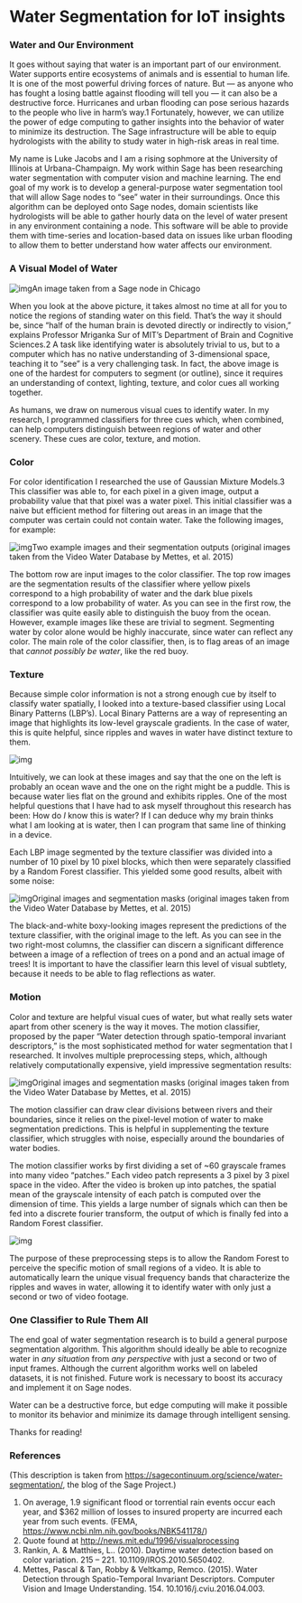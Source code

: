 # Water Segmentation for IoT insights

### Water and Our Environment

It goes without saying that water is an important part of our environment. Water supports entire ecosystems of animals and is essential to human life. It is one of the most powerful driving forces of nature. But — as anyone who has fought a losing battle against flooding will tell you — it can also be a destructive force. Hurricanes and urban flooding can pose serious hazards to the people who live in harm’s way.1 Fortunately, however, we can utilize the power of edge computing to gather insights into the behavior of water to minimize its destruction. The Sage infrastructure will be able to equip hydrologists with the ability to study water in high-risk areas in real time.

My name is Luke Jacobs and I am a rising sophmore at the University of Illinois at Urbana-Champaign. My work within Sage has been researching water segmentation with computer vision and machine learning. The end goal of my work is to develop a general-purpose water segmentation tool that will allow Sage nodes to “see” water in their surroundings. Once this algorithm can be deployed onto Sage nodes, domain scientists like hydrologists will be able to gather hourly data on the level of water present in any environment containing a node. This software will be able to provide them with time-series and location-based data on issues like urban flooding to allow them to better understand how water affects our environment.

### A Visual Model of Water

![img](http://sagecontinuum.org/wp-content/uploads/2020/08/ballfield_view_cropped.jpg)An image taken from a Sage node in Chicago

When you look at the above picture, it takes almost no time at all for you to notice the regions of standing water on this field. That’s the way it should be, since “half of the human brain is devoted directly or indirectly to vision,” explains Professor Mriganka Sur of MIT’s Department of Brain and Cognitive Sciences.2 A task like identifying water is absolutely trivial to us, but to a computer which has no native understanding of 3-dimensional space, teaching it to “see” is a very challenging task. In fact, the above image is one of the hardest for computers to segment (or outline), since it requires an understanding of context, lighting, texture, and color cues all working together.

As humans, we draw on numerous visual cues to identify water. In my research, I programmed classifiers for three cues which, when combined, can help computers distinguish between regions of water and other scenery. These cues are color, texture, and motion.

### Color

For color identification I researched the use of Gaussian Mixture Models.3 This classifier was able to, for each pixel in a given image, output a probability value that that pixel was a water pixel. This initial classifier was a naive but efficient method for filtering out areas in an image that the computer was certain could not contain water. Take the following images, for example:

![img](http://sagecontinuum.org/wp-content/uploads/2020/08/gaussian_model_for_hg_visualization_small.png)Two example images and their segmentation outputs (original images taken from the Video Water Database by Mettes, et al. 2015)

The bottom row are input images to the color classifier. The top row images are the segmentation results of the classifier where yellow pixels correspond to a high probability of water and the dark blue pixels correspond to a low probability of water. As you can see in the first row, the classifier was quite easily able to distinguish the buoy from the ocean. However, example images like these are trivial to segment. Segmenting water by color alone would be highly inaccurate, since water can reflect any color. The main role of the color classifier, then, is to flag areas of an image that *cannot possibly be water*, like the red buoy.

### Texture

Because simple color information is not a strong enough cue by itself to classify water spatially, I looked into a texture-based classifier using Local Binary Patterns (LBP’s). Local Binary Patterns are a way of representing an image that highlights its low-level grayscale gradients. In the case of water, this is quite helpful, since ripples and waves in water have distinct texture to them.

![img](http://sagecontinuum.org/wp-content/uploads/2020/08/texture_ex.png)

Intuitively, we can look at these images and say that the one on the left is probably an ocean wave and the one on the right might be a puddle. This is because water lies flat on the ground and exhibits ripples. One of the most helpful questions that I have had to ask myself throughout this research has been: How do *I* know this is water? If I can deduce why my brain thinks what I am looking at is water, then I can program that same line of thinking in a device.

Each LBP image segmented by the texture classifier was divided into a number of 10 pixel by 10 pixel blocks, which then were separately classified by a Random Forest classifier. This yielded some good results, albeit with some noise:

![img](http://sagecontinuum.org/wp-content/uploads/2020/08/texture_predictions_row_better-1024x193.png)Original images and segmentation masks (original images taken from the Video Water Database by Mettes, et al. 2015)

The black-and-white boxy-looking images represent the predictions of the texture classifier, with the original image to the left. As you can see in the two right-most columns, the classifier can discern a significant difference between a image of a reflection of trees on a pond and an actual image of trees! It is important to have the classifier learn this level of visual subtlety, because it needs to be able to flag reflections as water.

### Motion

Color and texture are helpful visual cues of water, but what really sets water apart from other scenery is the way it moves. The motion classifier, proposed by the paper “Water detection through spatio-temporal invariant descriptors,” is the most sophisticated method for water segmentation that I researched. It involves multiple preprocessing steps, which, although relatively computationally expensive, yield impressive segmentation results:

![img](http://sagecontinuum.org/wp-content/uploads/2020/08/tt_results_compiled-1024x253.png)Original images and segmentation masks (original images taken from the Video Water Database by Mettes, et al. 2015)

The motion classifier can draw clear divisions between rivers and their boundaries, since it relies on the pixel-level motion of water to make segmentation predictions. This is helpful in supplementing the texture classifier, which struggles with noise, especially around the boundaries of water bodies.

The motion classifier works by first dividing a set of ~60 grayscale frames into many video “patches.” Each video patch represents a 3 pixel by 3 pixel space in the video. After the video is broken up into patches, the spatial mean of the grayscale intensity of each patch is computed over the dimension of time. This yields a large number of signals which can then be fed into a discrete fourier transform, the output of which is finally fed into a Random Forest classifier.

![img](http://sagecontinuum.org/wp-content/uploads/2020/08/motion_classifier_diagram-1024x689.png)

The purpose of these preprocessing steps is to allow the Random Forest to perceive the specific motion of small regions of a video. It is able to automatically learn the unique visual frequency bands that characterize the ripples and waves in water, allowing it to identify water with only just a second or two of video footage.

### One Classifier to Rule Them All

The end goal of water segmentation research is to build a general purpose segmentation algorithm. This algorithm should ideally be able to recognize water in *any situation* from *any perspective* with just a second or two of input frames. Although the current algorithm works well on labeled datasets, it is not finished. Future work is necessary to boost its accuracy and implement it on Sage nodes.

Water can be a destructive force, but edge computing will make it possible to monitor its behavior and minimize its damage through intelligent sensing.

Thanks for reading!

### References

(This description is taken from https://sagecontinuum.org/science/water-segmentation/, the blog of the Sage Project.)

1. On average, 1.9 significant flood or torrential rain events occur each year, and $362 million of losses to insured property are incurred each year from such events. (FEMA, https://www.ncbi.nlm.nih.gov/books/NBK541178/)
2. Quote found at http://news.mit.edu/1996/visualprocessing
3. Rankin, A. & Matthies, L.. (2010). Daytime water detection based on color variation. 215 – 221. 10.1109/IROS.2010.5650402.
4. Mettes, Pascal & Tan, Robby & Veltkamp, Remco. (2015). Water Detection through Spatio-Temporal Invariant Descriptors. Computer Vision and Image Understanding. 154. 10.1016/j.cviu.2016.04.003.
